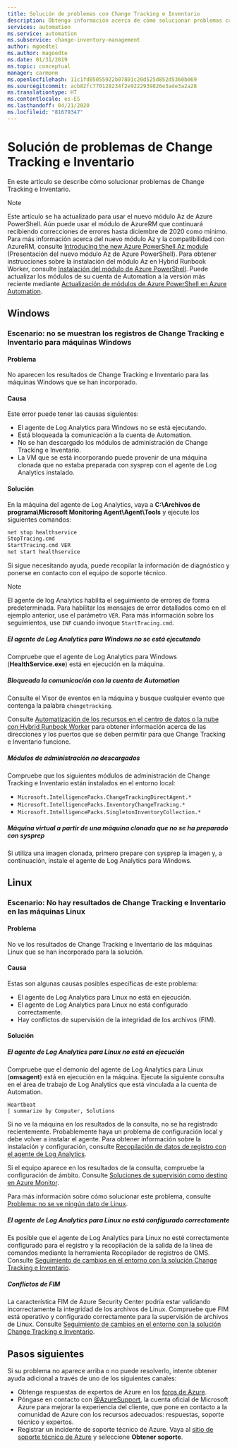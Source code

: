 ```yaml
---
title: Solución de problemas con Change Tracking e Inventario
description: Obtenga información acerca de cómo solucionar problemas con la solución Change Tracking e Inventario de Azure Automation.
services: automation
ms.service: automation
ms.subservice: change-inventory-management
author: mgoedtel
ms.author: magoedte
ms.date: 01/31/2019
ms.topic: conceptual
manager: carmonm
ms.openlocfilehash: 11c1fd05055922b07801c20d525d852d5360b069
ms.sourcegitcommit: acb82fc770128234f2e9222939826e3ade3a2a28
ms.translationtype: HT
ms.contentlocale: es-ES
ms.lasthandoff: 04/21/2020
ms.locfileid: "81679347"
---
```

# <a name="troubleshoot-change-tracking-and-inventory-issues"></a>Solución de problemas de Change Tracking e Inventario

En este artículo se describe cómo solucionar problemas de Change Tracking e Inventario.

>[!NOTE]
>Este artículo se ha actualizado para usar el nuevo módulo Az de Azure PowerShell. Aún puede usar el módulo de AzureRM que continuará recibiendo correcciones de errores hasta diciembre de 2020 como mínimo. Para más información acerca del nuevo módulo Az y la compatibilidad con AzureRM, consulte [Introducing the new Azure PowerShell Az module](https://docs.microsoft.com/powershell/azure/new-azureps-module-az?view=azps-3.5.0) (Presentación del nuevo módulo Az de Azure PowerShell). Para obtener instrucciones sobre la instalación del módulo Az en Hybrid Runbook Worker, consulte [Instalación del módulo de Azure PowerShell](https://docs.microsoft.com/powershell/azure/install-az-ps?view=azps-3.5.0). Puede actualizar los módulos de su cuenta de Automation a la versión más reciente mediante [Actualización de módulos de Azure PowerShell en Azure Automation](../automation-update-azure-modules.md).

## <a name="windows"></a>Windows

### <a name="scenario-change-tracking-and-inventory-records-arent-showing-for-windows-machines"></a><a name="records-not-showing-windows"></a>Escenario: no se muestran los registros de Change Tracking e Inventario para máquinas Windows

#### <a name="issue"></a>Problema

No aparecen los resultados de Change Tracking e Inventario para las máquinas Windows que se han incorporado.

#### <a name="cause"></a>Causa

Este error puede tener las causas siguientes:

* El agente de Log Analytics para Windows no se está ejecutando.
* Está bloqueada la comunicación a la cuenta de Automation.
* No se han descargado los módulos de administración de Change Tracking e Inventario.
* La VM que se está incorporando puede provenir de una máquina clonada que no estaba preparada con sysprep con el agente de Log Analytics instalado.

#### <a name="resolution"></a>Solución

En la máquina del agente de Log Analytics, vaya a **C:\Archivos de programa\Microsoft Monitoring Agent\Agent\Tools** y ejecute los siguientes comandos:

```cmd
net stop healthservice
StopTracing.cmd
StartTracing.cmd VER
net start healthservice
```

Si sigue necesitando ayuda, puede recopilar la información de diagnóstico y ponerse en contacto con el equipo de soporte técnico. 

> [!NOTE]
> El agente de log Analytics habilita el seguimiento de errores de forma predeterminada. Para habilitar los mensajes de error detallados como en el ejemplo anterior, use el parámetro `VER`. Para más información sobre los seguimientos, use `INF` cuando invoque `StartTracing.cmd`.

##### <a name="log-analytics-agent-for-windows-not-running"></a>El agente de Log Analytics para Windows no se está ejecutando

Compruebe que el agente de Log Analytics para Windows (**HealthService.exe**) está en ejecución en la máquina.

##### <a name="communication-to-automation-account-blocked"></a>Bloqueada la comunicación con la cuenta de Automation

Consulte el Visor de eventos en la máquina y busque cualquier evento que contenga la palabra `changetracking`.

Consulte [Automatización de los recursos en el centro de datos o la nube con Hybrid Runbook Worker](../automation-hybrid-runbook-worker.md#network-planning) para obtener información acerca de las direcciones y los puertos que se deben permitir para que Change Tracking e Inventario funcione.

##### <a name="management-packs-not-downloaded"></a>Módulos de administración no descargados

Compruebe que los siguientes módulos de administración de Change Tracking e Inventario están instalados en el entorno local:

* `Microsoft.IntelligencePacks.ChangeTrackingDirectAgent.*`
* `Microsoft.IntelligencePacks.InventoryChangeTracking.*`
* `Microsoft.IntelligencePacks.SingletonInventoryCollection.*`

##### <a name="vm-from-cloned-machine-that-has-not-been-sysprepped"></a>Máquina virtual a partir de una máquina clonada que no se ha preparado con sysprep

Si utiliza una imagen clonada, primero prepare con sysprep la imagen y, a continuación, instale el agente de Log Analytics para Windows.

## <a name="linux"></a>Linux

### <a name="scenario-no-change-tracking-and-inventory-results-on-linux-machines"></a>Escenario: No hay resultados de Change Tracking e Inventario en las máquinas Linux

#### <a name="issue"></a>Problema

No ve los resultados de Change Tracking e Inventario de las máquinas Linux que se han incorporado para la solución. 

#### <a name="cause"></a>Causa
Estas son algunas causas posibles específicas de este problema:
* El agente de Log Analytics para Linux no está en ejecución.
* El agente de Log Analytics para Linux no está configurado correctamente.
* Hay conflictos de supervisión de la integridad de los archivos (FIM).

#### <a name="resolution"></a>Solución 

##### <a name="log-analytics-agent-for-linux-not-running"></a>El agente de Log Analytics para Linux no está en ejecución

Compruebe que el demonio del agente de Log Analytics para Linux (**omsagent**) está en ejecución en la máquina. Ejecute la siguiente consulta en el área de trabajo de Log Analytics que está vinculada a la cuenta de Automation.

```loganalytics Copy
Heartbeat
| summarize by Computer, Solutions
```

Si no ve la máquina en los resultados de la consulta, no se ha registrado recientemente. Probablemente haya un problema de configuración local y debe volver a instalar el agente. Para obtener información sobre la instalación y configuración, consulte [Recopilación de datos de registro con el agente de Log Analytics](https://docs.microsoft.com/azure/azure-monitor/platform/log-analytics-agent). 

Si el equipo aparece en los resultados de la consulta, compruebe la configuración de ámbito. Consulte [Soluciones de supervisión como destino en Azure Monitor](https://docs.microsoft.com/azure/azure-monitor/insights/solution-targeting).

Para más información sobre cómo solucionar este problema, consulte [Problema: no se ve ningún dato de Linux](https://docs.microsoft.com/azure/azure-monitor/platform/agent-linux-troubleshoot#issue-you-are-not-seeing-any-linux-data).

##### <a name="log-analytics-agent-for-linux-not-configured-correctly"></a>El agente de Log Analytics para Linux no está configurado correctamente

Es posible que el agente de Log Analytics para Linux no esté correctamente configurado para el registro y la recopilación de la salida de la línea de comandos mediante la herramienta Recopilador de registros de OMS. Consulte [Seguimiento de cambios en el entorno con la solución Change Tracking e Inventario](../change-tracking.md).

##### <a name="fim-conflicts"></a>Conflictos de FIM

La característica FIM de Azure Security Center podría estar validando incorrectamente la integridad de los archivos de Linux. Compruebe que FIM está operativo y configurado correctamente para la supervisión de archivos de Linux. Consulte [Seguimiento de cambios en el entorno con la solución Change Tracking e Inventario](../change-tracking.md).

## <a name="next-steps"></a>Pasos siguientes

Si su problema no aparece arriba o no puede resolverlo, intente obtener ayuda adicional a través de uno de los siguientes canales:

* Obtenga respuestas de expertos de Azure en los [foros de Azure](https://azure.microsoft.com/support/forums/).
* Póngase en contacto con [@AzureSupport](https://twitter.com/azuresupport), la cuenta oficial de Microsoft Azure para mejorar la experiencia del cliente, que pone en contacto a la comunidad de Azure con los recursos adecuados: respuestas, soporte técnico y expertos.
* Registrar un incidente de soporte técnico de Azure. Vaya al [sitio de soporte técnico de Azure](https://azure.microsoft.com/support/options/) y seleccione **Obtener soporte**.
